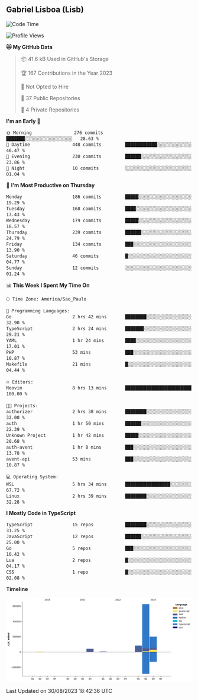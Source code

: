 ## Gabriel Lisboa (Lisb)

<!--START_SECTION:waka-->
![Code Time](http://img.shields.io/badge/Code%20Time-151%20hrs%2043%20mins-blue)

![Profile Views](http://img.shields.io/badge/Profile%20Views-7-blue)

**🐱 My GitHub Data** 

> 📦 41.6 kB Used in GitHub's Storage 
 > 
> 🏆 167 Contributions in the Year 2023
 > 
> 🚫 Not Opted to Hire
 > 
> 📜 37 Public Repositories 
 > 
> 🔑 4 Private Repositories 
 > 
**I'm an Early 🐤** 

```text
🌞 Morning                276 commits         ███████░░░░░░░░░░░░░░░░░░   28.63 % 
🌆 Daytime                448 commits         ████████████░░░░░░░░░░░░░   46.47 % 
🌃 Evening                230 commits         ██████░░░░░░░░░░░░░░░░░░░   23.86 % 
🌙 Night                  10 commits          ░░░░░░░░░░░░░░░░░░░░░░░░░   01.04 % 
```
📅 **I'm Most Productive on Thursday** 

```text
Monday                   186 commits         █████░░░░░░░░░░░░░░░░░░░░   19.29 % 
Tuesday                  168 commits         ████░░░░░░░░░░░░░░░░░░░░░   17.43 % 
Wednesday                179 commits         █████░░░░░░░░░░░░░░░░░░░░   18.57 % 
Thursday                 239 commits         ██████░░░░░░░░░░░░░░░░░░░   24.79 % 
Friday                   134 commits         ███░░░░░░░░░░░░░░░░░░░░░░   13.90 % 
Saturday                 46 commits          █░░░░░░░░░░░░░░░░░░░░░░░░   04.77 % 
Sunday                   12 commits          ░░░░░░░░░░░░░░░░░░░░░░░░░   01.24 % 
```


📊 **This Week I Spent My Time On** 

```text
🕑︎ Time Zone: America/Sao_Paulo

💬 Programming Languages: 
Go                       2 hrs 42 mins       ████████░░░░░░░░░░░░░░░░░   32.90 % 
TypeScript               2 hrs 24 mins       ███████░░░░░░░░░░░░░░░░░░   29.21 % 
YAML                     1 hr 24 mins        ████░░░░░░░░░░░░░░░░░░░░░   17.01 % 
PHP                      53 mins             ███░░░░░░░░░░░░░░░░░░░░░░   10.87 % 
Makefile                 21 mins             █░░░░░░░░░░░░░░░░░░░░░░░░   04.44 % 

🔥 Editors: 
Neovim                   8 hrs 13 mins       █████████████████████████   100.00 % 

🐱‍💻 Projects: 
authorizer               2 hrs 38 mins       ████████░░░░░░░░░░░░░░░░░   32.00 % 
auth                     1 hr 50 mins        ██████░░░░░░░░░░░░░░░░░░░   22.39 % 
Unknown Project          1 hr 42 mins        █████░░░░░░░░░░░░░░░░░░░░   20.68 % 
auth-avent               1 hr 8 mins         ███░░░░░░░░░░░░░░░░░░░░░░   13.78 % 
avent-api                53 mins             ███░░░░░░░░░░░░░░░░░░░░░░   10.87 % 

💻 Operating System: 
WSL                      5 hrs 34 mins       █████████████████░░░░░░░░   67.72 % 
Linux                    2 hrs 39 mins       ████████░░░░░░░░░░░░░░░░░   32.28 % 
```

**I Mostly Code in TypeScript** 

```text
TypeScript               15 repos            ████████░░░░░░░░░░░░░░░░░   31.25 % 
JavaScript               12 repos            ██████░░░░░░░░░░░░░░░░░░░   25.00 % 
Go                       5 repos             ███░░░░░░░░░░░░░░░░░░░░░░   10.42 % 
Lua                      2 repos             █░░░░░░░░░░░░░░░░░░░░░░░░   04.17 % 
CSS                      1 repo              █░░░░░░░░░░░░░░░░░░░░░░░░   02.08 % 
```



**Timeline**

![Lines of Code chart](https://raw.githubusercontent.com/tenlisboa/tenlisboa/main/assets/bar_graph.png)


 Last Updated on 30/08/2023 18:42:36 UTC
<!--END_SECTION:waka-->
